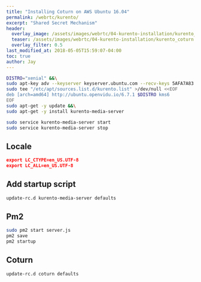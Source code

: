 ```yaml
---
title: "Installing Coturn on AWS Ubuntu 16.04"
permalink: /webrtc/kurento/
excerpt: "Shared Secret Mechanism"
header:
  overlay_image: /assets/images/webrtc/04-kurento-installation/kurento_coturn.png
  teaser: /assets/images/webrtc/04-kurento-installation/kurento_coturn.png
  overlay_filter: 0.5
last_modified_at: 2018-05-05T15:59:07-04:00
toc: true
author: Jay
---
```



```bash
DISTRO="xenial" &&\
sudo apt-key adv --keyserver keyserver.ubuntu.com --recv-keys 5AFA7A83 &&\
sudo tee "/etc/apt/sources.list.d/kurento.list" >/dev/null <<EOF
deb [arch=amd64] http://ubuntu.openvidu.io/6.7.1 $DISTRO kms6
EOF
sudo apt-get -y update &&\
sudo apt-get -y install kurento-media-server
```

```bash
sudo service kurento-media-server start
sudo service kurento-media-server stop
```

## Locale

```json
export LC_CTYPE=en_US.UTF-8
export LC_ALL=en_US.UTF-8
```

## Add startup script

```bash
update-rc.d kurento-media-server defaults
```

## Pm2

```bash
sudo pm2 start server.js
pm2 save
pm2 startup
```

## Coturn

```bash
update-rc.d coturn defaults
```